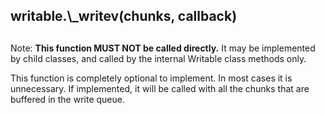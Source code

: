 ## writable.\\\_writev(chunks, callback)

## 

Note: **This function MUST NOT be called directly.** It may be
implemented by child classes, and called by the internal Writable
class methods only.

This function is completely optional to implement. In most cases it is
unnecessary. If implemented, it will be called with all the chunks
that are buffered in the write queue.